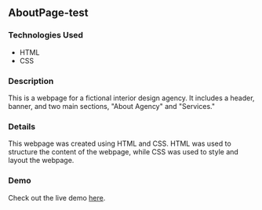 ## AboutPage-test
### Technologies Used
* HTML
* CSS
### Description
This is a webpage for a fictional interior design agency. It includes a header, banner, and two main sections, "About Agency" and "Services."

### Details
This webpage was created using HTML and CSS. HTML was used to structure the content of the webpage, while CSS was used to style and layout the webpage.
### Demo
Check out the live demo [here](https://oleksandr-maly.github.io/AboutPage-test/).

